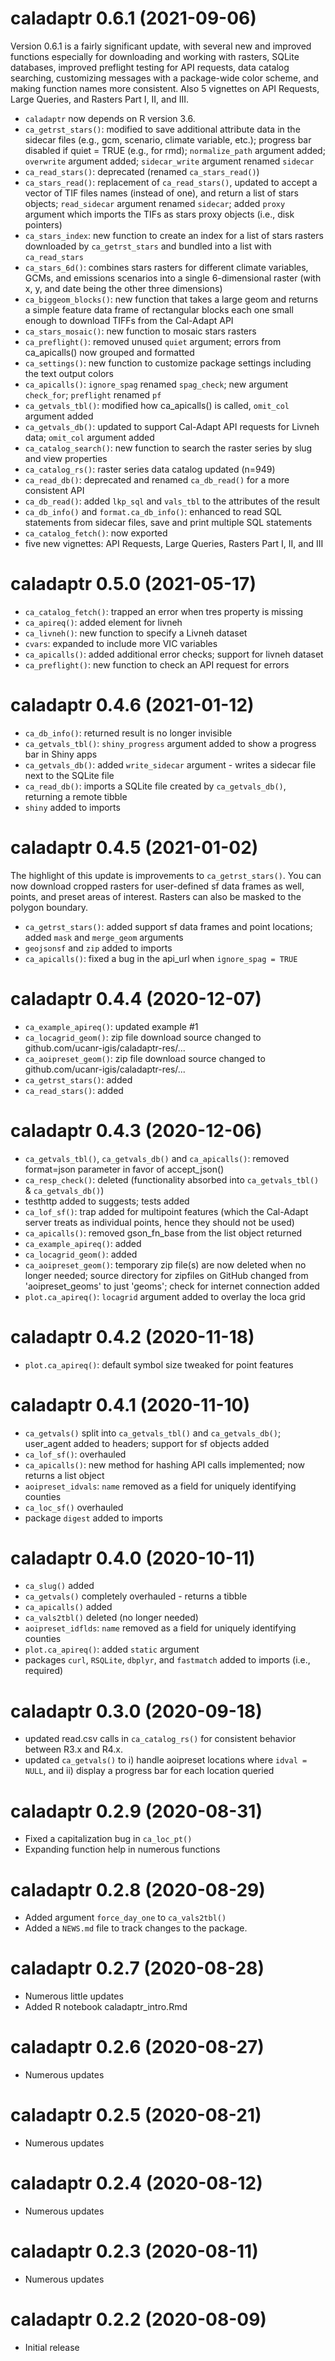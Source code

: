 # caladaptr 0.6.1 (2021-09-06)

Version 0.6.1 is a fairly significant update, with several new and improved functions especially for downloading and working with rasters, SQLite databases, improved preflight testing for API requests, data catalog searching, customizing messages with a package-wide color scheme, and making function names more consistent. Also 5 vignettes on API Requests, Large Queries, and Rasters Part I, II, and III. 

* `caladaptr` now depends on R version 3.6.
* `ca_getrst_stars()`: modified to save additional attribute data in the sidecar files (e.g., gcm, scenario, climate variable, etc.); progress bar disabled if quiet = TRUE (e.g., for rmd); `normalize_path` argument added; `overwrite` argument added; `sidecar_write` argument renamed `sidecar`
* `ca_read_stars()`: deprecated (renamed `ca_stars_read()`)
* `ca_stars_read()`: replacement of `ca_read_stars()`, updated to accept a vector of TIF files names (instead of one), and return a list of stars objects; `read_sidecar` argument renamed `sidecar`; added `proxy` argument which imports the TIFs as stars proxy objects (i.e., disk pointers)
* `ca_stars_index`: new function to create an index for a list of stars rasters downloaded by `ca_getrst_stars` and bundled into a list with `ca_read_stars`
* `ca_stars_6d()`: combines stars rasters for different climate variables, GCMs, and emissions scenarios into a single 6-dimensional raster (with x, y, and date being the other three dimensions)
* `ca_biggeom_blocks()`: new function that takes a large geom and returns a simple feature data frame of rectangular blocks each one small enough to download TIFFs from the Cal-Adapt API 
* `ca_stars_mosaic()`: new function to mosaic stars rasters
* `ca_preflight()`: removed unused `quiet` argument; errors from ca_apicalls() now grouped and formatted
* `ca_settings()`: new function to customize package settings including the text output colors
* `ca_apicalls()`: `ignore_spag` renamed `spag_check`; new argument `check_for`; `preflight` renamed `pf`
* `ca_getvals_tbl()`: modified how ca_apicalls() is called, `omit_col` argument added
* `ca_getvals_db()`: updated to support Cal-Adapt API requests for Livneh data; `omit_col` argument added
* `ca_catalog_search()`: new function to search the raster series by slug and view properties
* `ca_catalog_rs()`: raster series data catalog updated (n=949)
* `ca_read_db()`: deprecated and renamed `ca_db_read()` for a more consistent API
* `ca_db_read()`: added `lkp_sql` and `vals_tbl` to the attributes of the result
* `ca_db_info()` and `format.ca_db_info()`: enhanced to read SQL statements from sidecar files, save and print multiple SQL statements
* `ca_catalog_fetch()`: now exported
* five new vignettes: API Requests, Large Queries, Rasters Part I, II, and III

# caladaptr 0.5.0 (2021-05-17)

* `ca_catalog_fetch()`: trapped an error when tres property is missing
* `ca_apireq()`: added element for livneh
* `ca_livneh()`: new function to specify a Livneh dataset
* `cvars`: expanded to include more VIC variables
* `ca_apicalls()`: added additional error checks; support for livneh dataset
* `ca_preflight()`: new function to check an API request for errors

# caladaptr 0.4.6 (2021-01-12)

* `ca_db_info()`: returned result is no longer invisible
* `ca_getvals_tbl()`: `shiny_progress` argument added to show a progress bar in Shiny apps
* `ca_getvals_db()`: added `write_sidecar` argument - writes a sidecar file next to the SQLite file
* `ca_read_db()`: imports a SQLite file created by `ca_getvals_db()`, returning a remote tibble
* `shiny` added to imports

# caladaptr 0.4.5 (2021-01-02)

The highlight of this update is improvements to `ca_getrst_stars()`. You can now download cropped rasters for user-defined sf data frames as well, points, and preset areas of interest. Rasters can also be masked to the polygon boundary.

* `ca_getrst_stars()`: added support sf data frames and point locations; added `mask` and `merge_geom` arguments
* `geojsonsf` and `zip` added to imports
* `ca_apicalls()`: fixed a bug in the api_url when `ignore_spag = TRUE`

# caladaptr 0.4.4 (2020-12-07)

* `ca_example_apireq()`: updated example #1
* `ca_locagrid_geom()`: zip file download source changed to github.com/ucanr-igis/caladaptr-res/... 
* `ca_aoipreset_geom()`: zip file download source changed to github.com/ucanr-igis/caladaptr-res/... 
* `ca_getrst_stars()`: added
* `ca_read_stars()`: added

# caladaptr 0.4.3 (2020-12-06)

* `ca_getvals_tbl()`, `ca_getvals_db()` and `ca_apicalls()`: removed format=json parameter in favor of accept_json()
* `ca_resp_check()`: deleted (functionality absorbed into `ca_getvals_tbl()` & `ca_getvals_db()`)
* testhttp added to suggests; tests added
* `ca_lof_sf()`: trap added for multipoint features (which the Cal-Adapt server treats as individual points, hence they should not be used)
* `ca_apicalls()`: removed gson_fn_base from the list object returned
* `ca_example_apireq()`: added
* `ca_locagrid_geom()`: added
* `ca_aoipreset_geom()`: temporary zip file(s) are now deleted when no longer needed; source directory for zipfiles on GitHub changed from 'aoipreset_geoms' to just 'geoms'; check for internet connection added
* `plot.ca_apireq()`: `locagrid` argument added to overlay the loca grid 

# caladaptr 0.4.2 (2020-11-18)

* `plot.ca_apireq()`: default symbol size tweaked for point features

# caladaptr 0.4.1 (2020-11-10)

* `ca_getvals()` split into `ca_getvals_tbl()` and `ca_getvals_db()`; user_agent added to headers; support for sf objects added
* `ca_lof_sf()`: overhauled
* `ca_apicalls()`: new method for hashing API calls implemented; now returns a list object
* `aoipreset_idvals`: `name` removed as a field for uniquely identifying counties 
* `ca_loc_sf()` overhauled
* package `digest` added to imports

# caladaptr 0.4.0 (2020-10-11)

* `ca_slug()` added   
* `ca_getvals()` completely overhauled - returns a tibble
* `ca_apicalls()` added
* `ca_vals2tbl()` deleted (no longer needed)   
* `aoipreset_idflds`: `name` removed as a field for uniquely identifying counties 
* `plot.ca_apireq()`: added `static` argument
* packages `curl`, `RSQLite`, `dbplyr`, and `fastmatch` added to imports (i.e., required)

# caladaptr 0.3.0 (2020-09-18)

* updated read.csv calls in `ca_catalog_rs()`  for consistent behavior between R3.x and R4.x.   
* updated `ca_getvals()` to i) handle aoipreset locations where `idval = NULL`, and ii) display a progress bar for each location queried

# caladaptr 0.2.9 (2020-08-31)

* Fixed a capitalization bug in `ca_loc_pt()`  
* Expanding function help in numerous functions

# caladaptr 0.2.8 (2020-08-29)

* Added argument `force_day_one` to `ca_vals2tbl()` 
* Added a `NEWS.md` file to track changes to the package.

# caladaptr 0.2.7 (2020-08-28)

* Numerous little updates
* Added R notebook caladaptr_intro.Rmd

# caladaptr 0.2.6 (2020-08-27)

* Numerous updates

# caladaptr 0.2.5 (2020-08-21)

* Numerous updates

# caladaptr 0.2.4 (2020-08-12)

* Numerous updates

# caladaptr 0.2.3 (2020-08-11)

* Numerous updates

# caladaptr 0.2.2 (2020-08-09)

* Initial release

